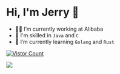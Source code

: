 # Hi, I'm Jerry 👋

<!--![Total Visitors](https://visitor-badge.glitch.me/badge?page_id=LeeReindeer.LeeReindeer)-->

<!--
**LeeReindeer/LeeReindeer** is a ✨ _special_ ✨ repository because its `README.md` (this file) appears on your GitHub profile.

Here are some ideas to get you started:
-->

- 👨‍💻 I’m currently working at Alibaba
- 🤔 I'm skilled in `Java` and `C`
- 🌱 I’m currently learning `Golang` and `Rust`
<!-- - 👯 I’m looking to collaborate on ... -->
<!-- - 🤔 I’m looking for help with ... -->
<!-- - 💬 Ask me about ... -->
<!-- - 📫 How to reach me: ... -->
<!-- - 😄 Pronouns: ... -->
<!-- - ⚡ Fun fact: ... -->

<!-- <img align="center" src="https://github-readme-stats.vercel.app/api?username=LeeReindeer" /> -->

<!-- <img align="center" src="https://github-readme-stats.vercel.app/api/top-langs/?username=LeeReindeer&layout=compact&hide=javascript,html,css" /> -->

[![Vistor Count](https://count.getloli.com/get/@LeeReindeer?theme=gelbooru)](#)

<picture>
  <source
    srcset="https://github-readme-stats.vercel.app/api/top-langs/?username=LeeReindeer&layout=compact&theme=dark&hide=javascript%2Chtml%2Ccss"
    media="(prefers-color-scheme: dark)"
  />
  <source
    srcset="https://github-readme-stats.vercel.app/api/top-langs/?username=LeeReindeer&layout=compact&hide=javascript%2Chtml%2Ccss"
    media="(prefers-color-scheme: light), (prefers-color-scheme: no-preference)"
  />
  <img src="https://github-readme-stats.vercel.app/api/top-langs/?username=LeeReindeer&layout=compact&hide=javascript%2Chtml%2Ccss" />
</picture>

